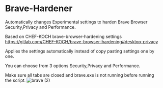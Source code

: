 # Brave-Hardener
Automatically changes Experimental settings to harden Brave Browser Security,Privacy and Performance.

Based on CHEF-KOCH brave-browser-hardening settings https://gitlab.com/CHEF-KOCH/brave-browser-hardening#desktop-privacy

Applies the settings automatically instead of copy pasting settings one by one.

You can choose from 3 options Security,Privacy and Performance. 

Make sure all tabs are closed and brave.exe is not running before running the script.
![brave (2)](https://user-images.githubusercontent.com/16824301/178142872-aa886d25-1b72-4646-95cd-4090a08b7881.gif)

